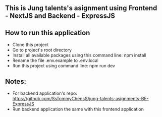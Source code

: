## This is Jung talents's asignment using Frontend - NextJS and Backend - ExpressJS

## How to run this application
- Clone this project
- Go to project's root directory
- Install all available packages using this command line: npm install
- Rename the file .env.example to .env.local
- Run this project using command line: npm run dev

## Notes:
- For backend application's repo: https://github.com/SsTommyChensS/jung-talents-asignments-BE-ExpressJS
- Run backend application the same with this frontend application
